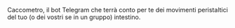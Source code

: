 Caccometro, il bot Telegram che terrà conto per te dei movimenti peristaltici del tuo (o dei vostri se in un gruppo) intestino.
